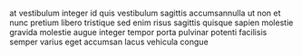 at vestibulum integer id quis vestibulum sagittis accumsannulla ut non et nunc
pretium libero tristique sed enim risus sagittis quisque sapien molestie
gravida molestie augue integer tempor porta pulvinar potenti facilisis semper
varius eget accumsan lacus vehicula congue